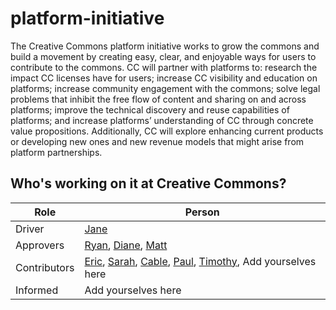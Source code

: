 # platform-initiative

The Creative Commons platform initiative works to grow the commons and build a movement by creating easy, clear, and enjoyable ways for users to contribute to the commons. CC will partner with platforms to: research the impact CC licenses have for users; increase CC visibility and education on platforms; increase community engagement with the commons; solve legal problems that inhibit the free flow of content and sharing on and across platforms; improve the technical discovery and reuse capabilities of platforms; and increase platforms’ understanding of CC through concrete value propositions. Additionally, CC will explore enhancing current products or developing new ones and new revenue models that might arise from platform partnerships. 


## Who's working on it at Creative Commons?

| Role  | Person |
| ------------- | ------------- |
| Driver  | [Jane](https://github.com/janeatcc)  |
| Approvers  | [Ryan](https://github.com/ryanmerkley), [Diane](https://github.com/peterspdx), [Matt](https://github.com/mattl)  |
| Contributors | [Eric](https://github.com/ericsteuer), [Sarah](https://github.com/sarahpearson), [Cable](https://github.com/cablegreen), [Paul](https://github.com/pgstacey), [Timothy](https://github.com/tvol), Add yourselves here |
| Informed | Add yourselves here |
